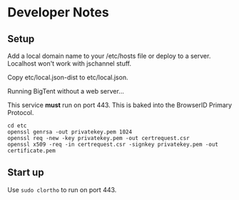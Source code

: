# Developer Notes #
## Setup ##

Add a local domain name to your /etc/hosts file or deploy to a server. Localhost won't work with jschannel stuff.

Copy etc/local.json-dist to etc/local.json.

Running BigTent without a web server...

This service **must** run on port 443. This is baked into the BrowserID Primary Protocol.

    cd etc
    openssl genrsa -out privatekey.pem 1024
    openssl req -new -key privatekey.pem -out certrequest.csr
    openssl x509 -req -in certrequest.csr -signkey privatekey.pem -out certificate.pem

## Start up

Use ``sudo clortho`` to run on port 443.